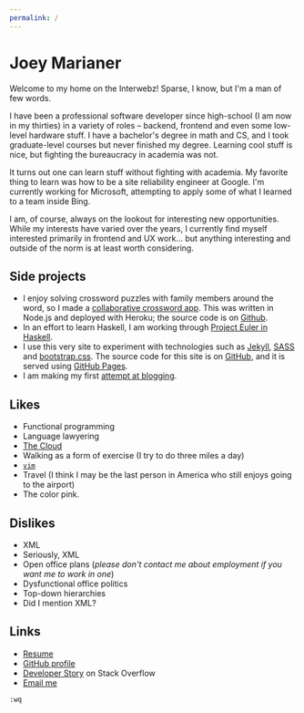 ```yaml
---
permalink: /
---
```

Joey Marianer
=============
<span class="visible-xs visible-sm">
</span>

Welcome to my home on the Interwebz! Sparse, I know, but I'm a man of few words.

I have been a professional software developer since high-school (I am now in my
thirties) in a variety of roles – backend, frontend and even some low-level
hardware stuff. I have a bachelor's degree in math and CS, and I took
graduate-level courses but never finished my degree. Learning cool stuff is
nice, but fighting the bureaucracy in academia was not.

It turns out one can learn stuff without fighting with academia. My favorite
thing to learn was how to be a site reliability engineer at Google.  I'm
currently working for Microsoft, attempting to apply some of what I learned to
a team inside Bing.

I am, of course, always on the lookout for interesting new opportunities. While
my interests have varied over the years, I currently find myself interested
primarily in frontend and UX work... but anything interesting and outside of
the norm is at least worth considering.

Side projects
-------------
- I enjoy solving crossword puzzles with family members around the word, so I made a [collaborative crossword app](http://crosswords.joeym.org/create/English). This was written in Node.js and deployed with Heroku; the source code is on [Github](https://github.com/jmarianer/crossword).
- In an effort to learn Haskell, I am working through [Project Euler in Haskell](https://github.com/jmarianer/euler-haskell).
- I use this very site to experiment with technologies such as [Jekyll](https://jekyllrb.com/), [SASS](http://sass-lang.com/) and [bootstrap.css](http://getbootstrap.com/). The source code for this site is on [GitHub](https://github.com/jmarianer/website/tree/gh-pages), and it is served using [GitHub Pages](https://pages.github.com/).
- I am making my first [attempt at blogging](/blog).

Likes
-----
- Functional programming
- Language lawyering
- [The Cloud](https://xkcd.com/908/)
- Walking as a form of exercise (I try to do three miles a day)
- [`vim`](http://www.vim.org)
- Travel (I think I may be the last person in America who still enjoys going to the airport)
- The color <span class="pink">pink</span>.

Dislikes
--------
- XML
- Seriously, XML
- Open office plans (*please don't contact me about employment if you want me to work in one*)
- Dysfunctional office politics
- Top-down hierarchies
- Did I mention XML?

Links
-----
- [Resume](https://docs.google.com/document/d/1EHy0hI-4FevTn2Hz495xuqm4nI13VU4GVD8xkdWlDS8/edit?usp=sharing)
- [GitHub profile](https://github.com/jmarianer)
- [Developer Story](http://stackoverflow.com/story/joeym) on Stack Overflow
- [Email me](mailto:me@joeym.org)

`:wq`
